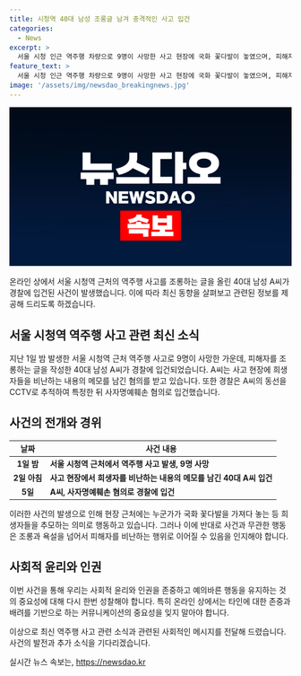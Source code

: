 ```yaml
---
title: 시청역 40대 남성 조롱글 남겨 충격적인 사고 입건
categories:
  - News
excerpt: >
  서울 시청 인근 역주행 차량으로 9명이 사망한 사고 현장에 국화 꽃다발이 놓였으며, 피해자를 조롱하는 글을 올린 40대 남성이 경찰에 입건됐다. A씨는 희생자를 비난하는 메모를 현장에 남긴 혐의를 받고 있으며, 경찰은 A씨의 동선을 CCTV로 추적하여 입건했다고 전했다.
feature_text: >
  서울 시청 인근 역주행 차량으로 9명이 사망한 사고 현장에 국화 꽃다발이 놓였으며, 피해자를 조롱하는 글을 올린 40대 남성이 경찰에 입건됐다. A씨는 희생자를 비난하는 메모를 현장에 남긴 혐의를 받고 있으며, 경찰은 A씨의 동선을 CCTV로 추적하여 입건했다고 전했다.
image: '/assets/img/newsdao_breakingnews.jpg'
---
```


<p><img src="/assets/img/newsdao_breakingnews.jpg" alt="cryptoinkorea 속보" /></p>

<p>온라인 상에서 서울 시청역 근처의 역주행 사고를 조롱하는 글을 올린 40대 남성 A씨가 경찰에 입건된 사건이 발생했습니다. 이에 따라 최신 동향을 살펴보고 관련된 정보를 제공해 드리도록 하겠습니다.</p>

<h2 data-ke-size="size26">서울 시청역 역주행 사고 관련 최신 소식</h2>

<p data-ke-size="size16">지난 1일 밤 발생한 서울 시청역 근처 역주행 사고로 9명이 사망한 가운데, 피해자를 조롱하는 글을 작성한 40대 남성 A씨가 경찰에 입건되었습니다. A씨는 사고 현장에 희생자들을 비난하는 내용의 메모를 남긴 혐의를 받고 있습니다. 또한 경찰은 A씨의 동선을 CCTV로 추적하여 특정한 뒤 사자명예훼손 혐의로 입건했습니다.</p>

<h2 data-ke-size="size26">사건의 전개와 경위</h2>

<table>
    <thead>
        <tr>
            <th>날짜</th>
            <th>사건 내용</th>
        </tr>
    </thead>
    <tbody>
        <tr>
            <td style="text-align: center; height: 17px;"><b>1일 밤</b></td>
            <td><b>서울 시청역 근처에서 역주행 사고 발생, 9명 사망</b></td>
        </tr>
        <tr>
            <td style="text-align: center; height: 17px;"><b>2일 아침</b></td>
            <td><b>사고 현장에서 희생자를 비난하는 내용의 메모를 남긴 40대 A씨 입건</b></td>
        </tr>
        <tr>
            <td style="text-align: center; height: 17px;"><b>5일</b></td>
            <td><b>A씨, 사자명예훼손 혐의로 경찰에 입건</b></td>
        </tr>
    </tbody>
</table>

<p data-ke-size="size16">이러한 사건의 발생으로 인해 현장 근처에는 누군가가 국화 꽃다발을 가져다 놓는 등 희생자들을 추모하는 의미로 행동하고 있습니다. 그러나 이에 반대로 사건과 무관한 행동은 조롱과 욕설을 넘어서 피해자를 비난하는 행위로 이어질 수 있음을 인지해야 합니다.</p>

<h2 data-ke-size="size26">사회적 윤리와 인권</h2>

<p data-ke-size="size16">이번 사건을 통해 우리는 사회적 윤리와 인권을 존중하고 예의바른 행동을 유지하는 것의 중요성에 대해 다시 한번 성찰해야 합니다. 특히 온라인 상에서는 타인에 대한 존중과 배려를 기반으로 하는 커뮤니케이션의 중요성을 잊지 말아야 합니다.</p>

<p>이상으로 최신 역주행 사고 관련 소식과 관련된 사회적인 메시지를 전달해 드렸습니다. 사건의 발전과 추가 소식을 기다리겠습니다.</p>
실시간 뉴스 속보는, <a href="https://newsdao.kr" rel="dofollow">https://newsdao.kr</a>


